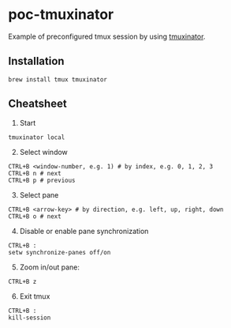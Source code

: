 # poc-tmuxinator

Example of preconfigured tmux session by using [tmuxinator](https://github.com/tmuxinator/tmuxinator).

## Installation

```shell
brew install tmux tmuxinator
```

## Cheatsheet

1. Start
```shell
tmuxinator local
```

2. Select window
```shell
CTRL+B <window-number, e.g. 1) # by index, e.g. 0, 1, 2, 3
CTRL+B n # next
CTRL+B p # previous
```

3. Select pane
```shell
CTRL+B <arrow-key> # by direction, e.g. left, up, right, down
CTRL+B o # next
```

4. Disable or enable pane synchronization
```shell
CTRL+B :
setw synchronize-panes off/on
```

5. Zoom in/out pane:
```shell
CTRL+B z
```

6. Exit tmux
```shell
CTRL+B :
kill-session
```
